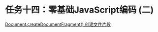 # 任务十四：零基础JavaScript编码 (二)

[Document.createDocumentFragment() 创建文件片段](http://ife.baidu.com/note/detail?noteId=513)